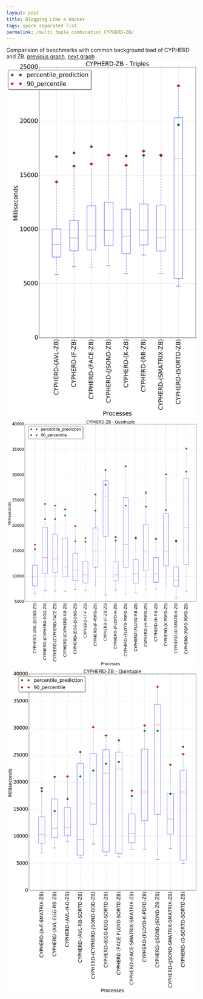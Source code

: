 ```yaml
---
layout: post
title: Blogging Like a Hacker
tags: space separated list
permalink: /multi_tuple_combination_CYPHERD-ZB/
---
```


Comparision of benchmarks with common background load of CYPHERD and ZB.
[previous graph](../multi_tuple_combination_CYPHERD-SORTD/), [next graph](../multi_tuple_combination_EGG-AVL/)
<img src="./images/triple/CYPHERD/CYPHERD-ZB_box.png" alt="graph figure"><img src="./images/quadruple/CYPHERD/CYPHERD-ZB_box.png" alt="graph figure"><img src="./images/quintuple/CYPHERD/CYPHERD-ZB_box.png" alt="graph figure">